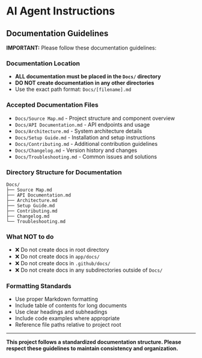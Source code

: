 # AI Agent Instructions

## Documentation Guidelines

**IMPORTANT:** Please follow these documentation guidelines:

### Documentation Location
- **ALL documentation must be placed in the `Docs/` directory**
- **DO NOT create documentation in any other directories**
- Use the exact path format: `Docs/[filename].md`

### Accepted Documentation Files
- `Docs/Source Map.md` - Project structure and component overview
- `Docs/API Documentation.md` - API endpoints and usage
- `Docs/Architecture.md` - System architecture details
- `Docs/Setup Guide.md` - Installation and setup instructions
- `Docs/Contributing.md` - Additional contribution guidelines
- `Docs/Changelog.md` - Version history and changes
- `Docs/Troubleshooting.md` - Common issues and solutions

### Directory Structure for Documentation
```
Docs/
├── Source Map.md
├── API Documentation.md
├── Architecture.md
├── Setup Guide.md
├── Contributing.md
├── Changelog.md
└── Troubleshooting.md
```

### What NOT to do
- ❌ Do not create docs in root directory
- ❌ Do not create docs in `app/docs/`
- ❌ Do not create docs in `.github/docs/`
- ❌ Do not create docs in any subdirectories outside of `Docs/`

### Formatting Standards
- Use proper Markdown formatting
- Include table of contents for long documents
- Use clear headings and subheadings
- Include code examples where appropriate
- Reference file paths relative to project root

---

**This project follows a standardized documentation structure. Please respect these guidelines to maintain consistency and organization.**
